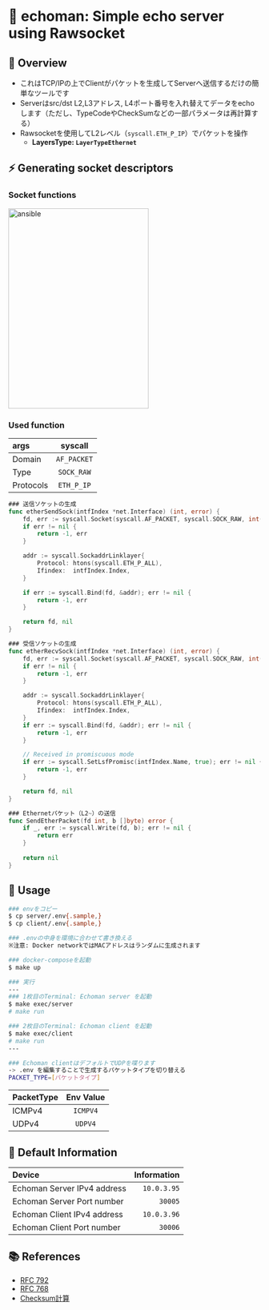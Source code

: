 # 🐶 echoman: Simple echo server using Rawsocket

## 🌱 Overview
- これはTCP/IPの上でClientがパケットを生成してServerへ送信するだけの簡単なツールです
- Serverはsrc/dst L2,L3アドレス, L4ポート番号を入れ替えてデータをechoします（ただし、TypeCodeやCheckSumなどの一部パラメータは再計算する）
- Rawsocketを使用してL2レベル（`syscall.ETH_P_IP`）でパケットを操作
  - **LayersType: `LayerTypeEthernet`**

## ⚡️ Generating socket descriptors
### Socket functions
<img src="https://user-images.githubusercontent.com/63791288/194802596-fbed4e9f-4877-45a9-817d-14522b8a5c2c.png" alt="ansible" width="280" height="400" />

### Used function
| args | syscall |
| :--- | :---: |
| Domain | `AF_PACKET` | 
| Type | `SOCK_RAW` | 
| Protocols | `ETH_P_IP` | 

```go
### 送信ソケットの生成
func etherSendSock(intfIndex *net.Interface) (int, error) {
	fd, err := syscall.Socket(syscall.AF_PACKET, syscall.SOCK_RAW, int(htons(syscall.ETH_P_IP)))
	if err != nil {
		return -1, err
	}

	addr := syscall.SockaddrLinklayer{
		Protocol: htons(syscall.ETH_P_ALL),
		Ifindex:  intfIndex.Index,
	}

	if err := syscall.Bind(fd, &addr); err != nil {
		return -1, err
	}

	return fd, nil
}

### 受信ソケットの生成
func etherRecvSock(intfIndex *net.Interface) (int, error) {
	fd, err := syscall.Socket(syscall.AF_PACKET, syscall.SOCK_RAW, int(htons(syscall.ETH_P_IP)))
	if err != nil {
		return -1, err
	}

	addr := syscall.SockaddrLinklayer{
		Protocol: htons(syscall.ETH_P_ALL),
		Ifindex:  intfIndex.Index,
	}
	if err := syscall.Bind(fd, &addr); err != nil {
		return -1, err
	}

	// Received in promiscuous mode
	if err := syscall.SetLsfPromisc(intfIndex.Name, true); err != nil {
		return -1, err
	}

	return fd, nil
}

### Ethernetパケット（L2~）の送信
func SendEtherPacket(fd int, b []byte) error {
	if _, err := syscall.Write(fd, b); err != nil {
		return err
	}
	
	return nil
}
```

## 🚀 Usage
```sh
### envをコピー
$ cp server/.env{.sample,}
$ cp client/.env{.sample,}

### .envの中身を環境に合わせて書き換える
※注意: Docker networkではMACアドレスはランダムに生成されます

### docker-composeを起動
$ make up

### 実行
---
### 1枚目のTerminal: Echoman server を起動
$ make exec/server
# make run

### 2枚目のTerminal: Echoman client を起動
$ make exec/client
# make run
---

### Echoman clientはデフォルトでUDPを喋ります
-> .env を編集することで生成するパケットタイプを切り替える
PACKET_TYPE=[パケットタイプ]
```
| PacketType | Env Value |
| :--- | :---: |
| ICMPv4 | `ICMPV4` |
| UDPv4 | `UDPV4` |

## 📖 Default Information

| Device | Information |
| :--- | ---: |
| Echoman Server IPv4 address | `10.0.3.95` |
| Echoman Server Port number | `30005` |
| Echoman Client IPv4 address | `10.0.3.96` |
| Echoman Client Port number | `30006` |

## 📚 References
- [RFC 792](https://www.rfc-editor.org/rfc/rfc792)
- [RFC 768](https://www.rfc-editor.org/rfc/rfc768)
- [Checksum計算](https://o21o21.hatenablog.jp/entry/2019/01/31/120436)
